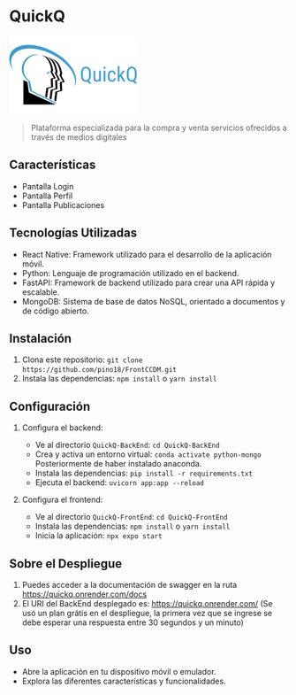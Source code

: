 # QuickQ

![Logo de tu Aplicación](./logoqq.png)

> Plataforma especializada para la compra y venta servicios ofrecidos a través de medios digitales

## Características

- Pantalla Login
- Pantalla Perfil
- Pantalla Publicaciones


## Tecnologías Utilizadas

- React Native: Framework utilizado para el desarrollo de la aplicación móvil.
- Python: Lenguaje de programación utilizado en el backend.
- FastAPI: Framework de backend utilizado para crear una API rápida y escalable.
- MongoDB: Sistema de base de datos NoSQL, orientado a documentos y de código abierto.

## Instalación

1. Clona este repositorio: `git clone https://github.com/pino18/FrontCCDM.git`
2. Instala las dependencias: `npm install` o `yarn install`

## Configuración

1. Configura el backend:
   - Ve al directorio `QuickQ-BackEnd`: `cd QuickQ-BackEnd`
   - Crea y activa un entorno virtual: `conda activate python-mongo` Posteriormente de haber instalado anaconda.
   - Instala las dependencias: `pip install -r requirements.txt`
   - Ejecuta el backend: `uvicorn app:app --reload`

2. Configura el frontend:
   - Ve al directorio `QuickQ-FrontEnd`: `cd QuickQ-FrontEnd`
   - Instala las dependencias: `npm install` o `yarn install`
   - Inicia la aplicación: `npx expo start`

## Sobre el Despliegue

1. Puedes acceder a la documentación de swagger en la ruta https://quickq.onrender.com/docs
2. El URI del BackEnd desplegado es: https://quickq.onrender.com/
(Se usó un plan grátis en el despliegue, la primera vez que se ingrese se debe esperar una respuesta entre 30 segundos y un minuto)

## Uso


- Abre la aplicación en tu dispositivo móvil o emulador.
- Explora las diferentes características y funcionalidades.



